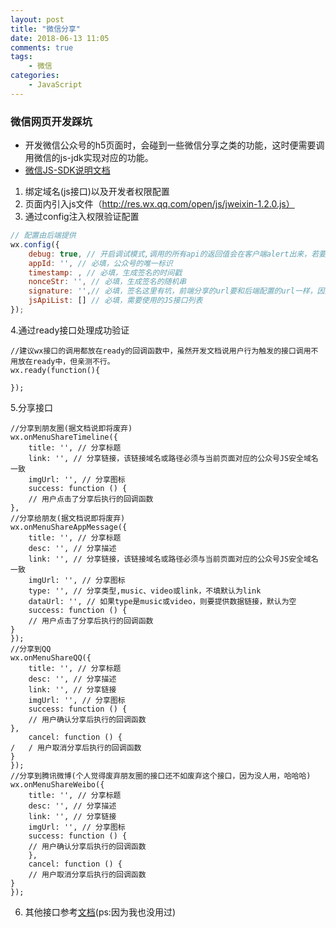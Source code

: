 ```yaml
---
layout: post
title: "微信分享"
date: 2018-06-13 11:05
comments: true
tags: 
	- 微信
categories:
	- JavaScript 
---
```

### 微信网页开发踩坑
+ 开发微信公众号的h5页面时，会碰到一些微信分享之类的功能，这时便需要调用微信的js-jdk实现对应的功能。
+ [微信JS-SDK说明文档](https://mp.weixin.qq.com/wiki?t=resource/res_main&id=mp1421141115)


1. 绑定域名(js接口)以及开发者权限配置
2. 页面内引入js文件（http://res.wx.qq.com/open/js/jweixin-1.2.0.js）
3. 通过config注入权限验证配置
```javaScript
// 配置由后端提供
wx.config({
    debug: true, // 开启调试模式,调用的所有api的返回值会在客户端alert出来，若要查看传入的参数，可以在pc端打开，参数信息会通过log打出，仅在pc端时才会打印。
    appId: '', // 必填，公众号的唯一标识
    timestamp: , // 必填，生成签名的时间戳
    nonceStr: '', // 必填，生成签名的随机串
    signature: '',// 必填，签名这里有坑，前端分享的url要和后端配置的url一样，因为签名是由这个玩意生成的。
    jsApiList: [] // 必填，需要使用的JS接口列表
});
```
4.通过ready接口处理成功验证
```
//建议wx接口的调用都放在ready的回调函数中，虽然开发文档说用户行为触发的接口调用不用放在ready中，但亲测不行。
wx.ready(function(){
  
});
```
5.分享接口
```
//分享到朋友圈(据文档说即将废弃)
wx.onMenuShareTimeline({
    title: '', // 分享标题
    link: '', // 分享链接，该链接域名或路径必须与当前页面对应的公众号JS安全域名一致
    imgUrl: '', // 分享图标
    success: function () {
    // 用户点击了分享后执行的回调函数
},
//分享给朋友(据文档说即将废弃)
wx.onMenuShareAppMessage({
    title: '', // 分享标题
    desc: '', // 分享描述
    link: '', // 分享链接，该链接域名或路径必须与当前页面对应的公众号JS安全域名一致
    imgUrl: '', // 分享图标
    type: '', // 分享类型,music、video或link，不填默认为link
    dataUrl: '', // 如果type是music或video，则要提供数据链接，默认为空
    success: function () {
    // 用户点击了分享后执行的回调函数
}
});
//分享到QQ
wx.onMenuShareQQ({
    title: '', // 分享标题
    desc: '', // 分享描述
    link: '', // 分享链接
    imgUrl: '', // 分享图标
    success: function () {
    // 用户确认分享后执行的回调函数
},
    cancel: function () {
/   / 用户取消分享后执行的回调函数
}
});
//分享到腾讯微博(个人觉得废弃朋友圈的接口还不如废弃这个接口，因为没人用，哈哈哈)
wx.onMenuShareWeibo({
    title: '', // 分享标题
    desc: '', // 分享描述
    link: '', // 分享链接
    imgUrl: '', // 分享图标
    success: function () {
    // 用户确认分享后执行的回调函数
    },
    cancel: function () {
    // 用户取消分享后执行的回调函数
}
});

```
6. 其他接口参考[文档](https://mp.weixin.qq.com/wiki?t=resource/res_main&id=mp1421141115)(ps:因为我也没用过)
